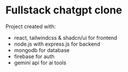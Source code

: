 # Fullstack chatgpt clone

Project created with:
* react, tailwindcss & shadcn/ui for frontend
* node.js with express.js for backend
* mongodb for database
* firebase for auth
* gemini api for ai tools
